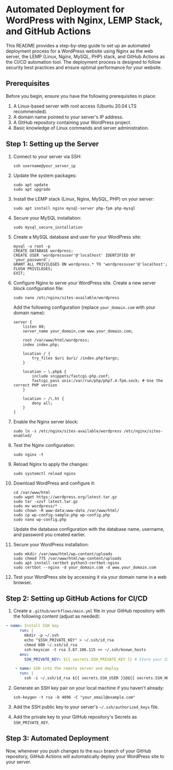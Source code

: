 # Automated Deployment for WordPress with Nginx, LEMP Stack, and GitHub Actions

This README provides a step-by-step guide to set up an automated deployment process for a WordPress website using Nginx as the web server, the LEMP (Linux, Nginx, MySQL, PHP) stack, and GitHub Actions as the CI/CD automation tool. The deployment process is designed to follow security best practices and ensure optimal performance for your website.

## Prerequisites

Before you begin, ensure you have the following prerequisites in place:

1. A Linux-based server with root access (Ubuntu 20.04 LTS recommended).
2. A domain name pointed to your server's IP address.
3. A GitHub repository containing your WordPress project.
4. Basic knowledge of Linux commands and server administration.

## Step 1: Setting up the Server

1. Connect to your server via SSH:

   ```shell
   ssh username@your_server_ip
   ```

2. Update the system packages:

   ```shell
   sudo apt update
   sudo apt upgrade
   ```

3. Install the LEMP stack (Linux, Nginx, MySQL, PHP) on your server:

   ```shell
   sudo apt install nginx mysql-server php-fpm php-mysql
   ```

4. Secure your MySQL installation:

   ```shell
   sudo mysql_secure_installation
   ```

5. Create a MySQL database and user for your WordPress site:

   ```shell
   mysql -u root -p
   CREATE DATABASE wordpress;
   CREATE USER 'wordpressuser'@'localhost' IDENTIFIED BY 'your_password';
   GRANT ALL PRIVILEGES ON wordpress.* TO 'wordpressuser'@'localhost';
   FLUSH PRIVILEGES;
   EXIT;
   ```

6. Configure Nginx to serve your WordPress site. Create a new server block configuration file:

   ```shell
   sudo nano /etc/nginx/sites-available/wordpress
   ```

   Add the following configuration (replace `your_domain.com` with your domain name):

   ```nginx
   server {
       listen 80;
       server_name your_domain.com www.your_domain.com;

       root /var/www/html/wordpress;
       index index.php;

       location / {
           try_files $uri $uri/ /index.php?$args;
       }

       location ~ \.php$ {
           include snippets/fastcgi-php.conf;
           fastcgi_pass unix:/var/run/php/php7.4-fpm.sock; # Use the correct PHP version
       }

       location ~ /\.ht {
           deny all;
       }
   }
   ```

7. Enable the Nginx server block:

   ```shell
   sudo ln -s /etc/nginx/sites-available/wordpress /etc/nginx/sites-enabled/
   ```

8. Test the Nginx configuration:

   ```shell
   sudo nginx -t
   ```

9. Reload Nginx to apply the changes:

   ```shell
   sudo systemctl reload nginx
   ```

10. Download WordPress and configure it:

    ```shell
    cd /var/www/html
    sudo wget https://wordpress.org/latest.tar.gz
    sudo tar -xzvf latest.tar.gz
    sudo mv wordpress/* .
    sudo chown -R www-data:www-data /var/www/html/
    sudo cp wp-config-sample.php wp-config.php
    sudo nano wp-config.php
    ```

    Update the database configuration with the database name, username, and password you created earlier.

11. Secure your WordPress installation:

    ```shell
    sudo mkdir /var/www/html/wp-content/uploads
    sudo chmod 775 /var/www/html/wp-content/uploads
    sudo apt install certbot python3-certbot-nginx
    sudo certbot --nginx -d your_domain.com -d www.your_domain.com
    ```

12. Test your WordPress site by accessing it via your domain name in a web browser.

## Step 2: Setting up GitHub Actions for CI/CD

1. Create a `.github/workflows/main.yml` file in your GitHub repository with the following content (adjust as needed):

```yaml
- name: Install SSH key
      run: |
        mkdir -p ~/.ssh
        echo "$SSH_PRIVATE_KEY" > ~/.ssh/id_rsa
        chmod 600 ~/.ssh/id_rsa
        ssh-keyscan -t rsa 3.87.106.115 >> ~/.ssh/known_hosts
      env:
        SSH_PRIVATE_KEY: ${{ secrets.SSH_PRIVATE_KEY }} # Store your SSH private key as a GitHub secret

    - name: SSH into the remote server and deploy
      run: |
        ssh -i ~/.ssh/id_rsa ${{ secrets.SSH_USER }}@${{ secrets.SSH_HOST }} "cd ${{ secrets.DEPLOY_PATH }} &&  sudo git pull origin main"
```

2. Generate an SSH key pair on your local machine if you haven't already:

   ```shell
   ssh-keygen -t rsa -b 4096 -C "your_email@example.com"
   ```

3. Add the SSH public key to your server's `~/.ssh/authorized_keys` file.

4. Add the private key to your GitHub repository's Secrets as `SSH_PRIVATE_KEY`.

## Step 3: Automated Deployment

Now, whenever you push changes to the `main` branch of your GitHub repository, GitHub Actions will automatically deploy your WordPress site to your server.

